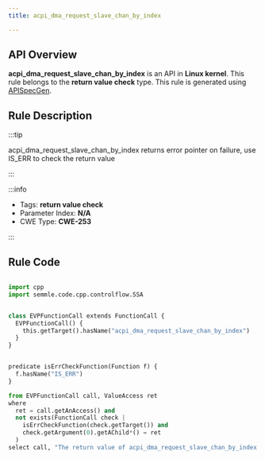 ```yaml
---
title: acpi_dma_request_slave_chan_by_index

---
```



## API Overview
**acpi_dma_request_slave_chan_by_index** is an API in **Linux kernel**. This rule belongs to the **return value check** type. This rule is generated using [APISpecGen](../../tools/APISpecGen).
## Rule Description

:::tip

acpi_dma_request_slave_chan_by_index returns error pointer on failure, use IS_ERR to check the return value

:::

:::info

- Tags: **return value check**
- Parameter Index: **N/A**
- CWE Type: **CWE-253**

:::

## Rule Code
```python

import cpp
import semmle.code.cpp.controlflow.SSA


class EVPFunctionCall extends FunctionCall {
  EVPFunctionCall() {
    this.getTarget().hasName("acpi_dma_request_slave_chan_by_index")
  }
}


predicate isErrCheckFunction(Function f) {
  f.hasName("IS_ERR") 
}

from EVPFunctionCall call, ValueAccess ret
where
  ret = call.getAnAccess() and
  not exists(FunctionCall check |
    isErrCheckFunction(check.getTarget()) and
    check.getArgument(0).getAChild*() = ret
  )
select call, "The return value of acpi_dma_request_slave_chan_by_index is not checked with IS_ERR."
    
```